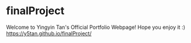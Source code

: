 # finalProject
Welcome to Yingyin Tan's Official Portfolio Webpage! Hope you enjoy it :) https://y5tan.github.io/finalProject/
